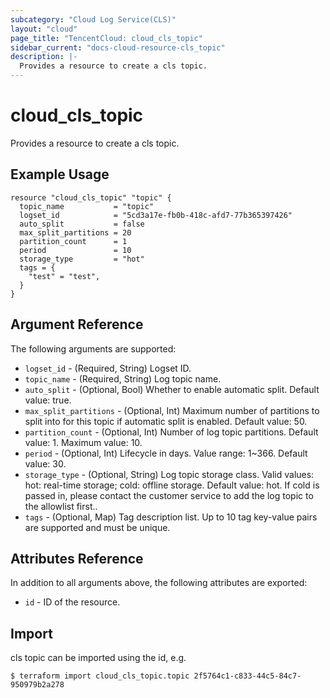 ```yaml
---
subcategory: "Cloud Log Service(CLS)"
layout: "cloud"
page_title: "TencentCloud: cloud_cls_topic"
sidebar_current: "docs-cloud-resource-cls_topic"
description: |-
  Provides a resource to create a cls topic.
---
```


# cloud_cls_topic

Provides a resource to create a cls topic.

## Example Usage

```hcl
resource "cloud_cls_topic" "topic" {
  topic_name           = "topic"
  logset_id            = "5cd3a17e-fb0b-418c-afd7-77b365397426"
  auto_split           = false
  max_split_partitions = 20
  partition_count      = 1
  period               = 10
  storage_type         = "hot"
  tags = {
    "test" = "test",
  }
}
```

## Argument Reference

The following arguments are supported:

* `logset_id` - (Required, String) Logset ID.
* `topic_name` - (Required, String) Log topic name.
* `auto_split` - (Optional, Bool) Whether to enable automatic split. Default value: true.
* `max_split_partitions` - (Optional, Int) Maximum number of partitions to split into for this topic if automatic split is enabled. Default value: 50.
* `partition_count` - (Optional, Int) Number of log topic partitions. Default value: 1. Maximum value: 10.
* `period` - (Optional, Int) Lifecycle in days. Value range: 1~366. Default value: 30.
* `storage_type` - (Optional, String) Log topic storage class. Valid values: hot: real-time storage; cold: offline storage. Default value: hot. If cold is passed in, please contact the customer service to add the log topic to the allowlist first..
* `tags` - (Optional, Map) Tag description list. Up to 10 tag key-value pairs are supported and must be unique.

## Attributes Reference

In addition to all arguments above, the following attributes are exported:

* `id` - ID of the resource.



## Import

cls topic can be imported using the id, e.g.

```
$ terraform import cloud_cls_topic.topic 2f5764c1-c833-44c5-84c7-950979b2a278
```


